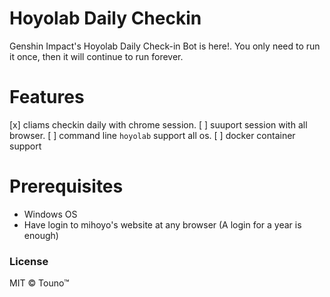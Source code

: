 # Hoyolab Daily Checkin

Genshin Impact's Hoyolab Daily Check-in Bot is here!. You only need to run it once, then it will continue to run forever.

# Features
[x] cliams checkin daily with chrome session.
[ ] suuport session with all browser.
[ ] command line `hoyolab` support all os.
[ ] docker container support

# Prerequisites
- Windows OS
- Have login to mihoyo's website at any browser (A login for a year is enough)

### License
MIT © Touno™
